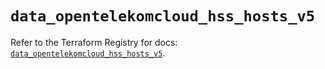 # `data_opentelekomcloud_hss_hosts_v5`

Refer to the Terraform Registry for docs: [`data_opentelekomcloud_hss_hosts_v5`](https://registry.terraform.io/providers/opentelekomcloud/opentelekomcloud/1.36.45/docs/data-sources/hss_hosts_v5).
